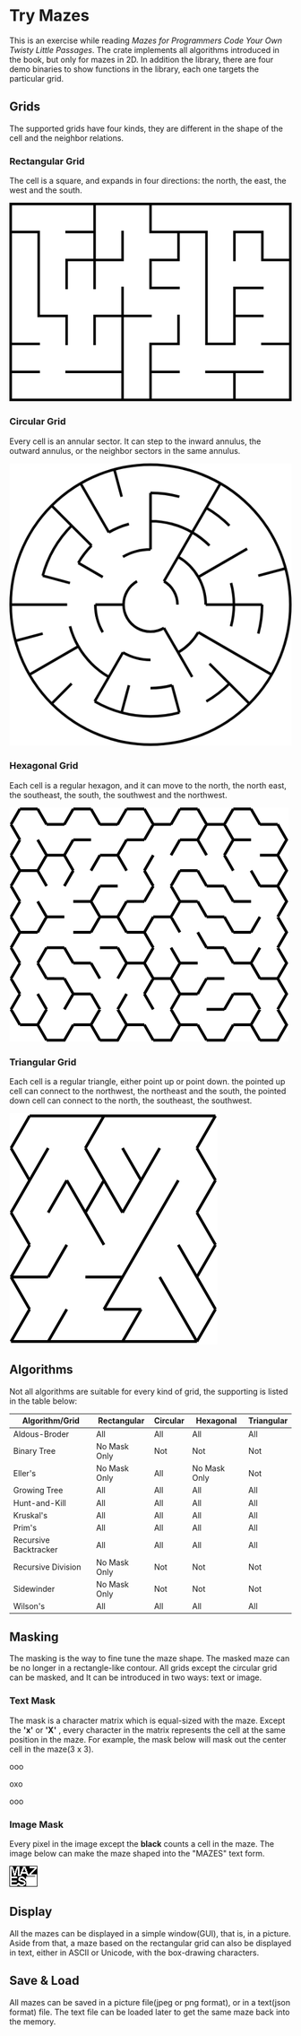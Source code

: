 # Try Mazes

This is an exercise while reading *Mazes for Programmers Code Your Own Twisty Little Passages*. The crate implements all algorithms introduced in the book, but only for mazes in 2D. In addition the library, there are four demo binaries to show functions in the library, each one targets the particular grid. 

## Grids

The supported grids have four kinds, they are different in the shape of the cell and  the neighbor relations.

### Rectangular Grid

The cell is a square, and expands in four directions: the north, the east, the west and the south.

<img src="./images/maze_on_rect_grid.png" title="Maze On the Rectangular Grid" alt="Maze On the Rectangular Grid" data-align="center">

### Circular Grid

Every cell is an annular sector. It can step to the inward annulus, the outward annulus, or the neighbor sectors in the same annulus.

<img src="./images/maze_on_circ_grid.png" title="Maze On the Circular Grid" alt="Maze On the Circular Grid" data-align="center">

### Hexagonal Grid

Each cell is a regular hexagon, and it can move to the north, the north east, the southeast, the south, the southwest and the northwest.

<img src="./images/maze_on_hexa_grid.png" title="Maze On the Hexagonal Grid" alt="Maze On the Hexagonal Grid" data-align="center">

### Triangular Grid

Each cell is a regular triangle, either point up or point down. the pointed up cell can connect to the northwest, the northeast and the south, the pointed down cell can connect to the north, the southeast, the southwest.

<img src="./images/maze_on_tri_grid.png" title="Maze On the Triangular Grid" alt="Maze On the Triangular Grid" data-align="center">

## Algorithms

Not all algorithms are suitable for every kind of grid, the supporting is listed in the table below:

| Algorithm/Grid        | Rectangular  | Circular | Hexagonal    | Triangular |
| --------------------- | ------------ | -------- | ------------ | ---------- |
| Aldous-Broder         | All          | All      | All          | All        |
| Binary Tree           | No Mask Only | Not      | Not          | Not        |
| Eller's               | No Mask Only | All      | No Mask Only | Not        |
| Growing Tree          | All          | All      | All          | All        |
| Hunt-and-Kill         | All          | All      | All          | All        |
| Kruskal's             | All          | All      | All          | All        |
| Prim's                | All          | All      | All          | All        |
| Recursive Backtracker | All          | All      | All          | All        |
| Recursive Division    | No Mask Only | Not      | Not          | Not        |
| Sidewinder            | No Mask Only | Not      | Not          | Not        |
| Wilson's              | All          | All      | All          | All        |

## Masking

The masking is the way to fine tune the maze shape. The masked maze can be no longer in a rectangle-like contour. All grids except the circular grid can be masked, and It can be introduced in two ways: text or image.

### Text Mask

The mask is a character matrix which is equal-sized with the maze. Except the **'x'** or **'X'** , every character in the matrix represents the cell at the same position in the maze. For example, the mask below will mask out the center cell in the maze(3 x 3).

ooo

oxo

ooo

### Image Mask

Every pixel in the image except the **black** counts a cell in the maze. The image below can make the maze shaped into the "MAZES" text form.

![Image Mask Contains "MAZES" Text](./images/maze_text_mask.png)

## Display

All the mazes can be displayed in a simple window(GUI), that is, in a picture. Aside from that, a maze based on the rectangular grid can also be displayed in text, either in ASCII or Unicode, with the box-drawing characters.

## Save & Load

All mazes can be saved in a picture file(jpeg or png format), or in a text(json format) file. The text file can be loaded later to get the same maze back into the memory.
